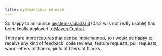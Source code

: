 ```yaml
---
title: mystem-scala release
---
```


So happy to announce [mystem-scala:0.1.3](https://github.com/alexeyev/mystem-scala) (0.1.2 was not really usable) has been finally deployed to [Maven Central](http://search.maven.org/#artifactdetails|ru.stachek66.nlp|mystem-scala|0.1.3|jar).

There are more features that can be implemented, so I would be happy to receive any kind of feedback: code reviews, feature requests, pull requests, warm letters of thanks, pints of beers of thanks.
